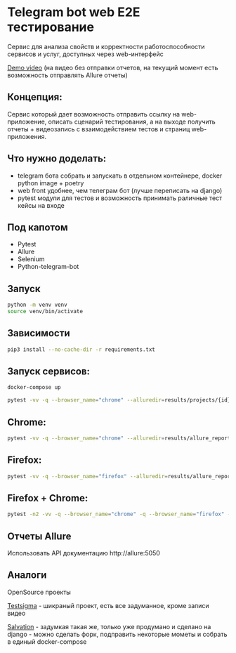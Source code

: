 # Telegram bot web E2E тестирование
Cервис для анализа свойств и корректности работоспособности сервисов и услуг, доступных через web-интерфейс

[Demo video](https://github.com/akmalovaa/web_e2e_test_telegrambot/blob/main/demo.mp4) (на видео без отправки отчетов, на текущий момент есть возможность отправлять Allure отчеты)

## Концепция:
Cервис который дает возможность отправить ссылку на web-приложение, описать сценарий тестирования, а на выходе получить отчеты + видеозапись с взаимодействием тестов и страниц web-приложения.


## Что нужно доделать:
- telegram бота собрать и запускать в отдельном контейнере, docker python image + poetry
- web front удобнее, чем телеграм бот (лучше переписать на django)
- pytest модули для тестов и возможность принимать раличные тест кейсы на входе

## Под капотом
- Pytest
- Allure
- Selenium
- Python-telegram-bot


## Запуск


```bash
python -m venv venv
source venv/bin/activate
```

## Зависимости

```bash
pip3 install --no-cache-dir -r requirements.txt
```

## Запуск сервисов:
```bash
docker-compose up
```

```bash
pytest -vv -q --browser_name="chrome" --alluredir=results/projects/{id}/reports
```

## Chrome:
```bash
pytest -vv -q --browser_name="chrome" --alluredir=results/allure_reports
```

## Firefox:
```bash
pytest -vv -q --browser_name="firefox" --alluredir=results/allure_report
```


## Firefox + Chrome:
```bash
pytest -n2 -vv -q --browser_name="chrome" -q --browser_name="firefox" --alluredir=results/allure_report
```


## Отчеты Allure

Использовать API документацию http://allure:5050

## Аналоги

OpenSource проекты

[Testsigma](https://github.com/testsigmahq/testsigma) - шикраный проект, есть все задуманное, кроме записи видео

[Salvation](https://github.com/hanwenlu2016/Salvation) - задумкая такая же, только уже продумано и сделано на django - можно сделать форк, подправить некоторые мометы и собрать в единый docker-compose

